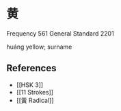 # 黄
Frequency 561
General Standard 2201

huáng
yellow; surname

## References
- [[HSK 3]]
- [[11 Strokes]]
- [[黃 Radical]]
